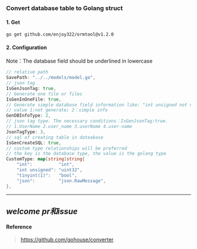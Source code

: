 ### Convert database table to Golang struct

#### 1. Get

```shell
go get github.com/enjoy322/ormtool@v1.2.0
```

#### 2. Configuration

Note：The database field should be underlined in lowercase

```go
// relative path
SavePath: "../../models/model.go",
// json tag
IsGenJsonTag: true,
// Generate one file or files
IsGenInOneFile: true,
// Generate simple database field information like: "int unsigned not null"
// value 1:not generate; 2：simple info
GenDBInfoType: 2,
// json tag type. The necessary conditions：IsGenJsonTag:true.
// 1.UserName 2.user_name 3.userName 4.user-name
JsonTagType: 3,
// sql of creating table in dateabase
IsGenCreateSQL: true,
// custom type relationships will be preferred
// the key is the database type, the value is the golang type
CustomType: map[string]string{
	"int":          "int",
	"int unsigned": "uint32",
	"tinyint(1)":   "bool",
	"json":         "json.RawMessage",
},
```

---
*welcome pr和issue*
---


#### Reference
> https://github.com/gohouse/converter